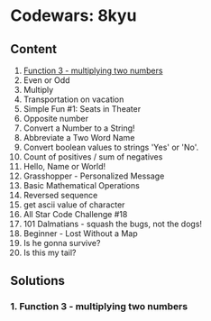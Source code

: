 # Codewars: 8kyu

## Content

1. [Function 3 - multiplying two numbers](#function-multiply)
1. Even or Odd
1. Multiply
1. Transportation on vacation 
1. Simple Fun #1: Seats in Theater
1. Opposite number
1. Convert a Number to a String!
1. Abbreviate a Two Word Name
1. Convert boolean values to strings 'Yes' or 'No'.
1. Count of positives / sum of negatives
1. Hello, Name or World!
1. Grasshopper - Personalized Message
1. Basic Mathematical Operations
1. Reversed sequence
1. get ascii value of character
1. All Star Code Challenge #18
1. 101 Dalmatians - squash the bugs, not the dogs!
1. Beginner - Lost Without a Map
1. Is he gonna survive?
1. Is this my tail?

## Solutions

### <div id="function-multiply" />1. Function 3 - multiplying two numbers
